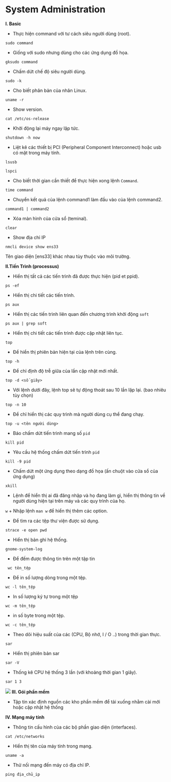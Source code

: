 # System Administration

**I. Basic**
- Thực hiện command với tư cách siêu người dùng (root).

`` sudo command ``

- Giống với sudo nhưng dùng cho các ứng dụng đồ họa.

`` gksudo command ``

- Chấm dứt chế độ siêu người dùng.

`` sudo -k ``

- Cho biết phân bản của nhân Linux.

`` uname -r ``

- Show version.

`` cat /etc/os-release ``

- Khởi động lại máy ngay lập tức.

`` shutdown -h now ``

- Liệt kê các thiết bị PCI (Peripheral Component Interconnect) hoặc usb có mặt trong máy tính.

`` lsusb ``

`` lspci ``

- Cho biết thời gian cần thiết để thực hiện xong lệnh ``Command``.

`` time command ``

- Chuyển kết quả của lệnh command1 làm đầu vào của lệnh command2.

`` command1 | command2 ``

- Xóa màn hình của cửa sổ (teminal).

`` clear ``

- Show địa chỉ IP

`` nmcli device show ens33 ``

Tên giao diện [ens33] khác nhau tùy thuộc vào môi trường.
  
**II.Tiến Trình (processus)**

- Hiển thị tất cả các tiến trình đã được thực hiện (pid et ppid).

`` ps -ef ``  

- Hiển thị chi tiết các tiến trình.

`` ps aux ``

- Hiển thị các tiến trình liên quan đến chương trình khởi động ``soft``

`` ps aux | grep soft ``

- Hiển thị chi tiết các tiến trình được cập nhật liên tục.

`` top ``

- Để hiển thị phiên bản hiện tại của lệnh trên cùng.

`` top -h ``    

- Để chỉ định độ trễ giữa của lần cập nhật mới nhất.

`` top -d <số giây> ``

- Với lệnh dưới đây, lệnh top sẽ tự động thoát sau 10 lần lặp lại. (bao nhiêu tùy chọn)

`` top -n 10 ``

- Để chỉ hiển thị các quy trình mà người dùng cụ thể đang chạy.

`` top -u <tên người dùng> ``


- Báo chấm dứt tiến trình mang số ``pid``

`` kill pid ``

- Yêu cầu hệ thống chấm dứt tiến trình ``pid``

`` kill -9 pid ``

- Chấm dứt một ứng dụng theo dạng đồ họa (ấn chuột vào cửa sổ của ứng dụng)

`` xkill ``

- Lệnh để hiển thị ai đã đăng nhập và họ đang làm gì, hiển thị thông tin về người dùng hiện tại trên máy và các quy trình của họ.

`` w `` 
    + Nhập lệnh ``man w`` để hiển thị thêm các option.
      
- Để tìm ra các tệp thư viện được sử dụng.

`` strace -e open pwd ``

- Hiển thị bản ghi hệ thống.

`` gnome-system-log ``

- Để đếm được thông tin trên một tập tin

`` wc tên_tệp``

- Để in số lượng dòng trong một tệp.

`` wc -l tên_tệp ``

- In số lượng ký tự trong một tệp

`` wc -m tên_tệp ``

- in số byte trong một tệp.

`` wc -c tên_tệp ``

- Theo dõi hiệu suất của các (CPU, Bộ nhớ, I / O ..) trong thời gian thực.

`` sar ``

- Hiển thị phiên bản sar

`` sar -V ``

- Thống kê CPU hệ thống 3 lần (với khoảng thời gian 1 giây).

`` sar 1 3 ``

![](https://scontent.fhan5-5.fna.fbcdn.net/v/t1.15752-9/64699382_2617704338240622_1896494104343216128_n.png?_nc_cat=108&_nc_oc=AQlIznLubg0ANnwKjrBp6Zq1qxTeMEDru7ztSMfDEexkvLMOQhctOVIfdYNQkHACRJc&_nc_ht=scontent.fhan5-5.fna&oh=2ecee7c52854904d8ac4e4445554b225&oe=5D921AAD)
**III. Gói phần mềm**
- Tập tin xác định nguồn các kho phần mềm để tải xuống nhằm cài mới hoặc cập nhật hệ thống
``  ``

**IV. Mạng máy tính**
- Thông tin cấu hình của các bộ phần giao diện (interfaces).

`` cat /etc/networks ``

- Hiển thị tên của máy tính trong mạng.

`` uname -a ``

- Thử nối mạng đến máy có địa chỉ IP.

`` ping địa_chủ_ip ``





